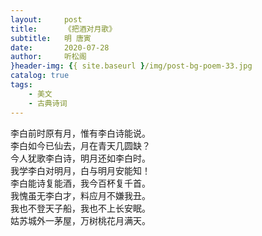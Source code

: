 ```yaml
---
layout:     post
title:      《把酒对月歌》
subtitle:   明 唐寅
date:       2020-07-28
author:     听松阁
}header-img: {{ site.baseurl }/img/post-bg-poem-33.jpg
catalog: true
tags:
    - 美文
    - 古典诗词
---
```


李白前时原有月，惟有李白诗能说。<br>
李白如今已仙去，月在青天几圆缺？<br>
今人犹歌李白诗，明月还如李白时。<br>
我学李白对明月，白与明月安能知！<br>
李白能诗复能酒，我今百杯复千首。<br>
我愧虽无李白才，料应月不嫌我丑。<br>
我也不登天子船，我也不上长安眠。<br>
姑苏城外一茅屋，万树桃花月满天。<br>
